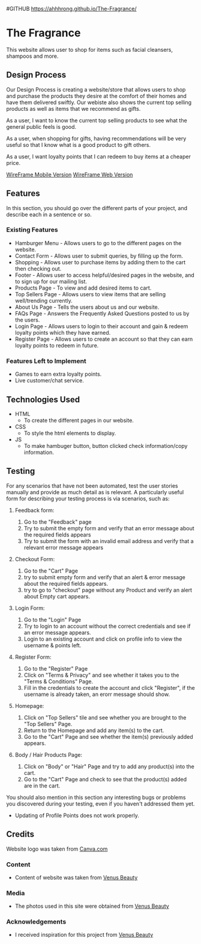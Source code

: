 #GITHUB
https://ahhhrong.github.io/The-Fragrance/

# The Fragrance
This website allows user to shop for items such as facial cleansers, shampoos and more.

 
## Design Process
Our Design Process is creating a website/store that allows users to shop and purchase the products they desire at the comfort of their homes and have them delivered swiftly. Our webiste also shows the current top selling products as well as items that we recommend as gifts.   

As a user, I want to know the current top selling products to see what the general public feels is good.

As a user, when shopping for gifts, having recommendations will be very useful so that I know what is a good product to gift others. 

As a user, I want loyalty points that I can redeem to buy items at a cheaper price. 


[WireFrame Mobile Version](https://xd.adobe.com/view/0ab9d207-ccdc-435e-8940-6a53c28e42d2-5fea/)
[WireFrame Web Version](https://xd.adobe.com/view/365c723e-de5c-49ec-9159-4c9ce62667a9-630f/)


## Features

In this section, you should go over the different parts of your project, and describe each in a sentence or so.
 
### Existing Features
- Hamburger Menu - Allows users to go to the different pages on the website.
- Contact Form  - Allows user to submit queries, by filling up the form.
- Shopping - Allows user to purchase items by adding them to the cart then checking out. 
- Footer - Allows user to access helpful/desired pages in the website, and to sign up for our mailing list.
- Products Page - To view and add desired items to cart.
- Top Sellers Page - Allows users to view items that are selling well/trending currently.
- About Us Page - Tells the users about us and our website.
- FAQs Page - Answers the Frequently Asked Questions posted to us by the users. 
- Login Page - Allows users to login to their account and gain & redeem loyalty points which they have earned.
- Register Page - Allows users to create an account so that they can earn loyalty points to redeem in future.


### Features Left to Implement
- Games to earn extra loyalty points.
- Live customer/chat service. 

## Technologies Used

- HTML
    - To create the different pages in our website.
- CSS
    - To style the html elements to display.
- JS
    -  To make hambuger button, button clicked check information/copy information. 

## Testing

For any scenarios that have not been automated, test the user stories manually and provide as much detail as is relevant. A particularly useful form for describing your testing process is via scenarios, such as:

1. Feedback form:
    1. Go to the "Feedback" page
    2. Try to submit the empty form and verify that an error message about the required fields appears
    3. Try to submit the form with an invalid email address and verify that a relevant error message appears

2. Checkout Form:
   1. Go to the "Cart" Page
   2. try to submit empty form and verify that an alert & error message about the required fields appears.
   3. try to go to "checkout" page without any Product  and verify an alert about Empty cart appears.

3. Login Form:
   1. Go to the "Login" Page
   2. Try to login to an account without the correct credentials and see if an error message appears.
   3. Login to an existing account and click on profile info to view the username & points left. 

4. Register Form: 
   1. Go to the "Register" Page
   2. Click on "Terms & Privacy" and see whether it takes you to the "Terms & Conditions" Page.
   3. Fill in the credentials to create the account and click "Register", if the username is already taken, an erorr message should show. 

5. Homepage:
   1. Click on "Top Sellers" tile and see whether you are brought to the "Top Sellers" Page.
   2. Return to the Homepage and add any item(s) to the cart.
   3. Go to the "Cart" Page and see whether the item(s) previously added appears.

6. Body / Hair Products Page:
   1. Click on "Body" or "Hair" Page and try to add any product(s) into the cart.
   2. Go to the "Cart" Page and check to see that the product(s) added are in the cart. 
      

You should also mention in this section any interesting bugs or problems you discovered during your testing, even if you haven't addressed them yet.
   - Updating of Profile Points does not work properly. 


## Credits
Website logo was taken from [Canva.com](https://www.canva.com/)

### Content
- Content of website was taken from [Venus Beauty](https://www.venusbeauty.com.sg/)

### Media
- The photos used in this site were obtained from [Venus Beauty](https://www.venusbeauty.com.sg/)

### Acknowledgements

- I received inspiration for this project from [Venus Beauty](https://www.venusbeauty.com.sg/) 
